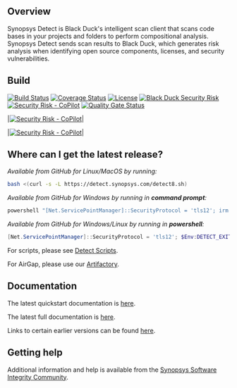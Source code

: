 ## Overview

Synopsys Detect is Black Duck's intelligent scan client that scans code bases in your projects and folders to perform compositional analysis. Synopsys Detect sends scan results to Black Duck, which generates risk analysis when identifying open source components, licenses, and security vulnerabilities.

## Build

[![Build Status](https://travis-ci.org/blackducksoftware/hub-gradle-plugin.svg?branch=master)](https://travis-ci.org/blackducksoftware/synopsys-detect)
[![Coverage Status](https://coveralls.io/repos/github/blackducksoftware/synopsys-detect/badge.svg?branch=master)](https://coveralls.io/github/blackducksoftware/synopsys-detect?branch=master)
[![License](https://img.shields.io/badge/License-Apache%202.0-blue.svg)](https://opensource.org/licenses/Apache-2.0)
[![Black Duck Security Risk](https://copilot.blackducksoftware.com/github/repos/blackducksoftware/synopsys-detect/branches/master/badge-risk.svg)](https://copilot.blackducksoftware.com/github/repos/blackducksoftware/synopsys-detect/branches/master)
[![Security Risk - CoPilot](https://copilot.blackducksoftware.com/github/repos/blackducksoftware/synopsys-detect/branches/ac_docker_images_docs/badge-risk.svg)](https://copilot.blackducksoftware.com/github/repos/blackducksoftware/synopsys-detect)
[![Quality Gate Status](https://sonarcloud.io/api/project_badges/measure?project=com.synopsys.integration%3Asynopsys-detect&metric=alert_status)](https://sonarcloud.io/dashboard?id=com.synopsys.integration%3Asynopsys-detect)

|[![Security Risk - CoPilot](https://copilot.blackducksoftware.com/github/repos/blackducksoftware/synopsys-detect/branches/ac_docker_images_docs/badge-risk.svg)](https://copilot.blackducksoftware.com/github/repos/blackducksoftware/synopsys-detect)|

|[![Security Risk - CoPilot](https://copilot.blackducksoftware.com/github/repos/blackducksoftware/synopsys-detect/branches/master/badge-risk.svg)](https://copilot.blackducksoftware.com/github/repos/blackducksoftware/synopsys-detect/branches/master)|

## Where can I get the latest release?

*Available from GitHub for Linux/MacOS by running:*

```bash
bash <(curl -s -L https://detect.synopsys.com/detect8.sh)
```

*Available from GitHub for Windows by running in **command prompt**:*

```cmd
powershell "[Net.ServicePointManager]::SecurityProtocol = 'tls12'; irm https://detect.synopsys.com/detect8.ps1?$(Get-Random) | iex; detect"
```

*Available from GitHub for Windows/Linux by running in **powershell**:*
```powershell
[Net.ServicePointManager]::SecurityProtocol = 'tls12'; $Env:DETECT_EXIT_CODE_PASSTHRU=1; irm https://detect.synopsys.com/detect8.ps1?$(Get-Random) | iex; detect
```

For scripts, please see [Detect Scripts](https://github.com/synopsys-sig/synopsys-detect-scripts).

For AirGap, please use our [Artifactory](https://sig-repo.synopsys.com/webapp/#/artifacts/browse/tree/General/bds-integrations-release/com/synopsys/integration/synopsys-detect).

## Documentation

The latest quickstart documentation is [here](https://community.synopsys.com/s/document-item?bundleId=integrations-detect&topicId=gettingstarted%2Fquickstart.html&_LANG=enus).

The latest full documentation is [here](https://community.synopsys.com/s/document-item?bundleId=integrations-detect&topicId=introduction.html&_LANG=enus).

Links to certain earlier versions can be found [here](https://detect.synopsys.com/docs).

## Getting help

Additional information and help is available from the
[Synopsys Software Integrity Community](https://community.synopsys.com/s/).
